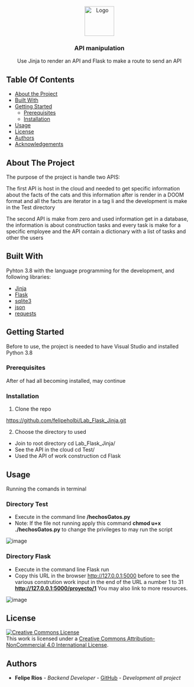 <br/>
<p align="center">
  <a href="https://github.com/felipeholbi/API manipulation">
    <img src="https://d36m266ykvepgv.cloudfront.net/uploads/media/0407EkAbxd/s-512-284/api-picture.png" alt="Logo" width="80" height="80">
  </a>

  <h3 align="center">API manipulation</h3>

  <p align="center">
    Use Jinja to render an API and Flask to make a route to send an API
</p>



## Table Of Contents

* [About the Project](#about-the-project)
* [Built With](#built-with)
* [Getting Started](#getting-started)
  * [Prerequisites](#prerequisites)
  * [Installation](#installation)
* [Usage](#usage)
* [License](#license)
* [Authors](#authors)
* [Acknowledgements](#acknowledgements)

## About The Project

The purpose of the project is handle two APIS:

The first API is host in the cloud and needed to get specific information about the facts of the cats and this information after is render in a DOOM format and all the facts are iterator in a tag li and the development is make in the Test directory

The second API is make from zero and used information get in a database, the information is about construction tasks and every task is make for a specific employee and the API contain a dictionary with a list of tasks and other the users

## Built With

Pyhton 3.8 with the language programming for the development, and following libraries: 

* [Jinja]()
* [Flask]()
* [sqlite3]()
* [json]()
* [requests]()

## Getting Started

Before to use, the project is needed to have Visual Studio and installed Python 3.8

### Prerequisites

After of had all becoming installed, may continue

### Installation

1. Clone the repo

https://github.com/felipeholbi/Lab_Flask_Jinja.git

2. Choose the directory to used

- Join to root directory cd Lab_Flask_Jinja/
- See the API in the cloud cd Test/
- Used the API of work construction cd Flask


## Usage

Running the comands in terminal

### Directory Test
- Execute in the command line **/hechosGatos.py**
- Note: If the file not running apply this command **chmod u+x ./hechosGatos.py** to change the privileges to may run the script

![image](https://user-images.githubusercontent.com/98775024/203609827-4edbaa5a-c27b-41d5-9651-5b1d7eeaa4fe.png)

### Directory Flask
- Execute in the command line Flask run
- Copy this URL in the browser http://127.0.0.1:5000 before to see the various constrution work input in the end of the URL a number 1 to 31 **http://127.0.0.1:5000/proyecto/1** You may also link to more resources.


![image](https://user-images.githubusercontent.com/98775024/203609975-ae9ca973-9d91-4586-b352-ce9f3064368f.png)


## License

<a rel="license" href="http://creativecommons.org/licenses/by-nc/4.0/"><img alt="Creative Commons License" style="border-width:0" src="https://i.creativecommons.org/l/by-nc/4.0/88x31.png" /></a><br />This work is licensed under a <a rel="license" href="http://creativecommons.org/licenses/by-nc/4.0/">Creative Commons Attribution-NonCommercial 4.0 International License</a>.

## Authors

* **Felipe Rios** - *Backend Developer* - [GitHub](https://github.com/felipeholbi) - *Development all project*
